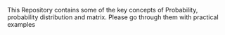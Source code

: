 This Repository contains some of the key concepts of Probability, probability distribution and matrix. 
Please go through them with practical examples 
